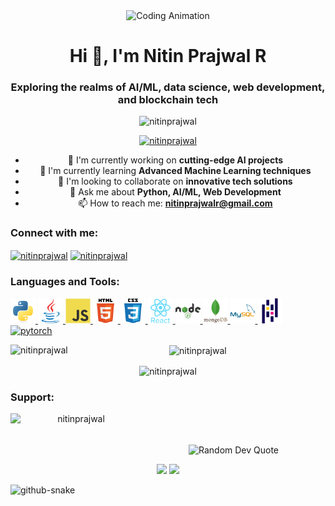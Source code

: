 <div align="center" style="max-width: 800px; margin: 0 auto;">

  <img src="https://media.giphy.com/media/VTtANKl0beDFQRLDTh/giphy.gif" width="300" alt="Coding Animation" />

  <h1 align="center">Hi 👋, I'm Nitin Prajwal R</h1>
  <h3 align="center">Exploring the realms of AI/ML, data science, web development, and blockchain tech</h3>

  <p align="center">
    <img src="https://komarev.com/ghpvc/?username=nitinprajwal&label=Profile%20views&color=0e75b6&style=flat" alt="nitinprajwal" />
  </p>

  <p align="center">
    <a href="https://github.com/ryo-ma/github-profile-trophy"><img src="https://github-profile-trophy.vercel.app/?username=nitinprajwal&theme=darkhub" alt="nitinprajwal" /></a>
  </p>

  - 🔭 I'm currently working on **cutting-edge AI projects**
  - 🌱 I'm currently learning **Advanced Machine Learning techniques**
  - 👯 I'm looking to collaborate on **innovative tech solutions**
  - 💬 Ask me about **Python, AI/ML, Web Development**
  - 📫 How to reach me: **nitinprajwalr@gmail.com**

  <h3 align="left">Connect with me:</h3>
  <p align="left">
    <a href="https://linkedin.com/in/nitinprajwal" target="blank"><img align="center" src="https://raw.githubusercontent.com/rahuldkjain/github-profile-readme-generator/master/src/images/icons/Social/linked-in-alt.svg" alt="nitinprajwal" height="30" width="40" /></a>
    <a href="https://www.leetcode.com/nitinprajwal" target="blank"><img align="center" src="https://raw.githubusercontent.com/rahuldkjain/github-profile-readme-generator/master/src/images/icons/Social/leet-code.svg" alt="nitinprajwal" height="30" width="40" /></a>
  </p>

  <h3 align="left">Languages and Tools:</h3>
  <p align="left">
    <a href="https://www.python.org" target="_blank" rel="noreferrer"> <img src="https://raw.githubusercontent.com/devicons/devicon/master/icons/python/python-original.svg" alt="python" width="40" height="40"/> </a>
    <a href="https://www.java.com" target="_blank" rel="noreferrer"> <img src="https://raw.githubusercontent.com/devicons/devicon/master/icons/java/java-original.svg" alt="java" width="40" height="40"/> </a>
    <a href="https://developer.mozilla.org/en-US/docs/Web/JavaScript" target="_blank" rel="noreferrer"> <img src="https://raw.githubusercontent.com/devicons/devicon/master/icons/javascript/javascript-original.svg" alt="javascript" width="40" height="40"/> </a>
    <a href="https://www.w3.org/html/" target="_blank" rel="noreferrer"> <img src="https://raw.githubusercontent.com/devicons/devicon/master/icons/html5/html5-original-wordmark.svg" alt="html5" width="40" height="40"/> </a>
    <a href="https://www.w3schools.com/css/" target="_blank" rel="noreferrer"> <img src="https://raw.githubusercontent.com/devicons/devicon/master/icons/css3/css3-original-wordmark.svg" alt="css3" width="40" height="40"/> </a>
    <a href="https://reactjs.org/" target="_blank" rel="noreferrer"> <img src="https://raw.githubusercontent.com/devicons/devicon/master/icons/react/react-original-wordmark.svg" alt="react" width="40" height="40"/> </a>
    <a href="https://nodejs.org" target="_blank" rel="noreferrer"> <img src="https://raw.githubusercontent.com/devicons/devicon/master/icons/nodejs/nodejs-original-wordmark.svg" alt="nodejs" width="40" height="40"/> </a>
    <a href="https://www.mongodb.com/" target="_blank" rel="noreferrer"> <img src="https://raw.githubusercontent.com/devicons/devicon/master/icons/mongodb/mongodb-original-wordmark.svg" alt="mongodb" width="40" height="40"/> </a>
    <a href="https://www.mysql.com/" target="_blank" rel="noreferrer"> <img src="https://raw.githubusercontent.com/devicons/devicon/master/icons/mysql/mysql-original-wordmark.svg" alt="mysql" width="40" height="40"/> </a>
    <a href="https://pandas.pydata.org/" target="_blank" rel="noreferrer"> <img src="https://raw.githubusercontent.com/devicons/devicon/2ae2a900d2f041da66e950e4d48052658d850630/icons/pandas/pandas-original.svg" alt="pandas" width="40" height="40"/> </a>
    <a href="https://pytorch.org/" target="_blank" rel="noreferrer"> <img src="https://www.vectorlogo.zone/logos/pytorch/pytorch-icon.svg" alt="pytorch" width="40" height="40"/> </a>
  </p>

  <p><img align="left" src="https://github-readme-stats.vercel.app/api/top-langs?username=nitinprajwal&show_icons=true&locale=en&layout=compact&theme=dark" alt="nitinprajwal" /></p>

  <p>&nbsp;<img align="center" src="https://github-readme-stats.vercel.app/api?username=nitinprajwal&show_icons=true&locale=en&theme=dark" alt="nitinprajwal" /></p>

  <p><img align="center" src="https://github-readme-streak-stats.herokuapp.com/?user=nitinprajwal&theme=dark" alt="nitinprajwal" /></p>

  <h3 align="left">Support:</h3>
  <p><a href="https://www.buymeacoffee.com/nitinprajwal"> <img align="left" src="https://cdn.buymeacoffee.com/buttons/v2/default-yellow.png" height="50" width="210" alt="nitinprajwal" /></a></p><br><br>

  <p><img align="center" src="https://quotes-github-readme.vercel.app/api?type=horizontal&theme=dark" alt="Random Dev Quote" /></p>

  <p align="center">
    <img src="https://forthebadge.com/images/badges/built-with-love.svg" />
    <img src="https://forthebadge.com/images/badges/powered-by-coffee.svg" />
  </p>

</div>

<picture>
  <source media="(prefers-color-scheme: dark)" srcset="https://raw.githubusercontent.com/nitinprajwal/nitinprajwal/output/github-snake-dark.svg" />
  <source media="(prefers-color-scheme: light)" srcset="https://raw.githubusercontent.com/nitinprajwal/nitinprajwal/output/github-snake.svg" />
  <img alt="github-snake" src="https://raw.githubusercontent.com/nitinprajwal/nitinprajwal/output/github-snake.svg" />
</picture>
